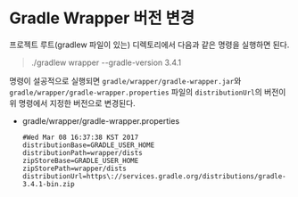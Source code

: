 # Gradle Wrapper 버전 변경

프로젝트 루트(gradlew 파일이 있는) 디렉토리에서 다음과 같은 명령을 실행하면 된다.

>./gradlew wrapper --gradle-version 3.4.1

명령이 설공적으로 실행되면 `gradle/wrapper/gradle-wrapper.jar`와 `gradle/wrapper/gradle-wrapper.properties` 파일의 `distributionUrl`의 버전이 위 명령에서 지정한 버전으로 변경된다.

- gradle/wrapper/gradle-wrapper.properties
    
    ```
    #Wed Mar 08 16:37:38 KST 2017
    distributionBase=GRADLE_USER_HOME
    distributionPath=wrapper/dists
    zipStoreBase=GRADLE_USER_HOME
    zipStorePath=wrapper/dists
    distributionUrl=https\://services.gradle.org/distributions/gradle-3.4.1-bin.zip
    ```
